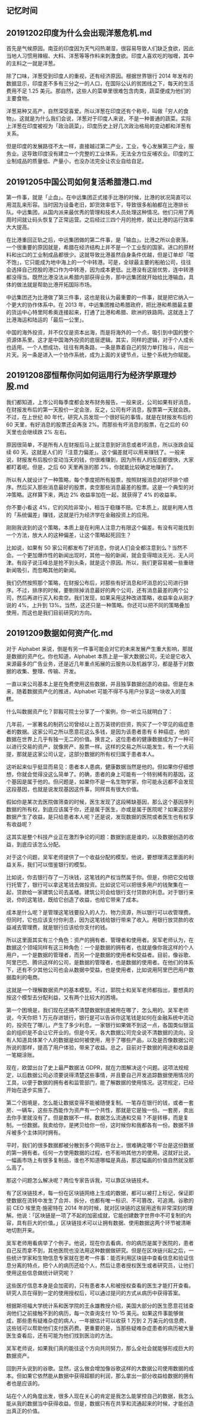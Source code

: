 ## 记忆时间

## 20191202印度为什么会出现洋葱危机.md

首先是气候原因。南亚的印度因为天气闷热潮湿，很容易导致人们缺乏食欲，因此当地人习惯用辣椒、大料、洋葱等等作料来刺激食欲。印度人喜欢吃的咖喱，其中的主料之一就是洋葱。

除了口味，洋葱受到印度人的重视，还有经济原因。根据世界银行 2014 年发布的数据显示，印度差不多有三分之一的人口，在国际公认的贫困线之下，每天的生活费用不足 1.25 美元。那自然，这些人的菜单里很难包含肉类，蔬菜便成为他们的主要食物。

洋葱易种又高产，自然深受喜爱。所以洋葱在印度还有个称号，叫做「穷人的食物」。这就是为什么我们会说，洋葱对于印度人来说，不是一种普通的蔬菜。实际上洋葱在印度被视为「政治蔬菜」，印度历史上好几次政治格局的变动都和洋葱有关系。

但是印度的发展路径不太一样，直接越过第二产业，工业，专心发展第三产业，服务业。这导致印度没有建立一个完整的工业体系，无法全方位反哺农业。印度的工业制成品的质量低、产量小，也没办法完全让农业自给自足。

## 20191205中国公司如何复活希腊港口.md

第一件事，就是「止血」。在中远集团正式接手比港的时候，比港的状况简直可以用混乱来形容。当时因为设备老旧，卸货效率低下，导致很多船舶都在比港排长队。中远集团，从国内派来最优秀的管理和技术人员处理这种情况。他们只用了两周时间就让码头恢复了正常运营。之后经过三四个月的抢修，就让比港的运行效率大大提高。

在比港重回正轨之后，中远集团做的第二件事，是「输血」。比港之所以会衰落，一个很重要的原因就是，希腊在经济结构上并不是一个工业型的国家。进口的原材料和出口的工业制成品都很少。这就导致比港虽然自身条件优越，但是订单却「喂不饱」，它只能成为地中海上的一个中转港。可是，全球最主要的船舶公司，往往会选择自己控股的港口作为中转港，因为成本更低。比港没有这层优势，连中转港都没得当。既然比港没法从希腊内部获得业务，那中远集团就开始给比港输血，具体的做法就是帮助比港开拓国际市场。

中远集团还为比港做了第三件事，这也是我认为最重要的一件事，就是把它纳入一个更大的协作体系中。在 2013 年，中远集团推动希腊政府，把比港和希腊最主要的货运中心特里阿希奥连接起来，打通了比港和希腊、欧洲的铁路网。这就连上了比港海运和陆运的「最后一公里」。

中国的海外投资，并不仅仅是资本出海，而是将海外的一个点，吸引到中国的整个资源体系里。这才是中国海外投资的底层逻辑。其实，同样的逻辑，对于个人成长也适用。一个人想成功，往往有两条路，一条是靠着自己的努力单打独斗，闯出一片天。另一条是进入一个协作系统，成为上面的关键节点，让整个系统为你赋能。

## 20191208邵恒帮你问如何运用行为经济学原理炒股.md

我们都知道，上市公司每季度都会发布财务报告。一般来说，公司如果有好消息，在财报发布后的第一天股价一定会涨，反之，公司有坏消息，股票第一天就会跌。不过，在上世纪 80 年代，研究人员发现一个很好玩的事情，就是在财报发布后的 60 天里，有好消息的股票还会再涨 2%。而那些有坏消息的股票，在之后的 60 天里也会继续跌 2% 左右。

原因很简单，不是所有人在财报后马上就注意到好消息或者坏消息，所以涨跌会延续 60 天。这就是人们的「注意力偏差」。这个偏差就可以用来赚钱了。一般来说，财报发布后股价变动当天的钱，你很难赚到，因为所有人的反应都很快，大家都盯着呢。但是，之后 60 天里再涨的那 2%，你就能比较确定地赚到了。

所以有人就设计了一种策略，每个季度把所有股票，按照财报消息的好坏排个顺序。然后买入那些消息最好的股票，卖空那些消息最差的股票。这是一个典型的对冲策略。这样算下来，两边 2% 收益率加在一起，就获得了 4% 的收益率。

你不要小看这 4%，它的风险非常小，相当于稳赚不赔。它本质上，就是利用人性的「系统偏差」赚钱，这就是行为经济学在金融投资上的应用。

刚刚我说到的这个策略，本质上是在利用人注意力有限这个偏差。有没有可能找到一个方法，放大人的这种偏差，让这个策略起死回生？

比如说，如果有 50 家公司都发布了好消息，你说人们会全都注意到么？当然不会。一个更加爆炸性的新闻出现时，其他一般的新闻，就会变得暗淡无光、无人问津。有段子说汪峰总是抢不到头条，就是这个原因。所以，我们更容易被一些重磅新闻吸引，而忽略其他的新闻。

我们仍然按照那个策略，在财报公布后，对那些有好消息和坏消息的公司进行排序。不过，排序的时候，要剔除掉消息最好的两个公司，还有消息最差的两个公司，然后再进行买入和卖空。我们发现，如果采用这种改进策略，收益率会从刚才说的 4%，上升到 13%。当然，这还只是一种策略。你还可以把不同的策略叠加使用，而这也是我们目前研究的方向。

## 20191209数据如何资产化.md

对于 Alphabet 来说，倒是有另一件事可能会对它的未来发展产生重大影响，那就是数据的资产化。你也知道，Alphabet 本质上是一家大数据公司，无论是它收入来源最多的广告业务，还是近几年重点拓展的云服务以及机器学习，都是基于对数据的收集、整理、传输、开发。

一直以来公司基本上是在免费使用这些数据，并且独享数据创造的收益。但是在未来，随着数据资产化的推进，Alphabet 可能不得不与用户分享这一块收入的蛋糕。

什么叫数据资产化？郭毅可院士分享了一个案例，你一听立马就明白了：

几年前，一家著名的制药公司曾经以上百万英镑的巨资，购买了一个罕见的癌症患者的数据。这家公司之所以愿意花这么多钱，是因为该患者患有 6 种癌症，他的数据在世界上几乎有独一无二的价值。换言之，这位患者的健康数据成为了一种可以进行交易的资产，就像房产、股票一样。这样的交易之所以能发生，有一个大前提，那就是这家公司认定，这部分数据的所有权归属于患者本人。

这听起来似乎挺显而易见：患者本人患病，健康数据当然是他的。但如果你仔细想想，你就会觉得没这么简单了。的确，患者的身上可能有一个特别稀有的基因，这个基因是属于他的。但问题是，如果你不是一名生物学家，你可能永远都不会发现这段基因，也就是说发现基因这件事，同样具有很大价值。

假如你是某次去医院做筛查的时候，医生发现了这段稀缺基因，那么这个基因序列数据的所有权，到底应该属于你，还是属于医生，亦或是属于医院呢？如果这部分数据产生了收益，是只给患者本人呢？还是说，发现数据的医院或者医生也有权享有收益呢？

这其实是整个科技产业正在激烈争论的问题：数据到底是谁的，以及数据创造的收益，到底应该怎么分配。

对于这个问题，吴军老师提供了一个收益分配的模型。他说，要想理清这里面的利益关系，我们可以借鉴银行的模型。

比如说，你去银行存了一万块钱，这笔钱的产权当然属于你。但是，你把它交给银行托管了，银行可以拿这笔钱去做投资。比如说它可以把很多用户的钱聚集在一起，贷款给一家建筑公司去盖楼。建筑公司会给银行支付贷款的利息。对于银行来说，你的这笔钱，既给它创造了收益，也给它带来了成本。

成本是什么呢？是管理这笔钱要投入的人力、物力资源，所以银行可以收管理费。但同时，它也应该支付你利息，因为这笔钱给银行带来了收入。用银行放贷款的收益减去管理费，就是银行应该给你支付的钱。

所以这里面其实有三个角色：资产的拥有者、管理者和使用者。吴军老师认为，在数据这个领域同样有这三种角色：一个是数据的拥有者，也就是像你我这样的个人用户，一个是数据的管理者，而另一个是数据的使用者和受益者。目前，像谷歌、阿里巴巴、腾讯这样的公司，是数据的管理者，也是数据的使用者。在他们的体系下，还有不少其他公司也会从数据中受益，也是使用者，比如说用阿里巴巴用户数据盈利的电商。

这就是一个理解数据资产的基本模型。不过，郭院士和吴军老师都指出，要想真的按这个模型去分配利益，又有两个比较大的困境。

第一个困境是，我们现在还搞不清楚数据到底被用在哪了，怎么用的。吴军老师说，今天你把 1 万元存进银行，银行是可以告诉你这笔钱是如何在金融系统中流动的，投资在了哪儿，产生了多少利息。一家银行如果做不到这一点，各国类似银监会的组织是不会让它开业的。但是今天，各大数据公司完全说不清数据的流向，没有人知道具体某个人的数据是如何被使用，用于了哪些产品，以及是否像数据公司所说的那样，提高了用户体验，带来了收益。总之，目前对于数据的用途和收益是一笔糊涂账。

现在，欧盟出台了史上最严数据法 GDPR，就在力图解决这个问题。这项法规规定，以后数据公司必须要说得清楚这些事情，并且要自己开发追踪数据使用情况的工具，以便于数据的拥有者和监管部门，能了解数据的使用情况。这项规定，已经开始在逐步实施了。

第二个困境是，怎么能让数据变得不能被随便复制。一笔存在银行的钱，或者一套房、一辆车，这些东西能作为资产有一个共性，那就是它是独一份。一套房，卖出去你手里就没有了。但是数据不一样。数据怎么流通和交易？不是转移，而是复制。一份数据，我卖给你，是拷贝给你一份，这时候你和我都各有一份。数据不排斥被多个主体同时拥有。

平时，我们的很多数据都被分散到多个网络平台上，很难确定哪个平台是这份数据的第一拥有者。任何一方使用数据的过程，也不影响其他方的使用。这就好比说，一幅画市场上有很多复制品，谁也不知道哪幅是真品，那这幅画的价值自然就没那么高了。

那这个问题怎么解决呢？两位专家告诉我，可以靠区块链技术。

有了区块链技术，每一份在区块链网络上生成的数据，都可以被打上标记，保证即使数据在流转中发生了合并、拆分，也都有唯一标识、不可篡改，可追溯。谷歌的前 CEO 埃里克·施密特在 2014 年的时候，就对区块链的这层用途有非常深刻的理解。他说：「区块链是一项了不起的加密成就，它能创建数字世界中不可复制的内容，具有巨大的价值。」区块链技术可以让拥有数据、使用数据这两个环节被清晰地切割开来。

吴军老师用看病举了个例子。他说，现在你去看病，你的病历是属于医院的，患者自己反而拿不到，其他医院也没法用这种数据做研究。但是在区块链兴起之后，一些统计学家和生物信息专家就在思考一件事：能否利用区块链中查看信息和验证信息分离的特点，把个人的病历还给个人，然后让患者授权医生或者研究员，让他们使用这些信息做统计研究呢？

这些医疗信息本身是会加密的，只有患者本人和被授权查看的医生才能打开查看。研究人员在得到一定的使用授权后，可以通过提问的方式从病历中获得答案。

根据斯坦福大学统计系和医学院的王永雄教授介绍，美国大部分的医生愿意花钱查询他们之前接触不到的病历，每一次查询支付 10-15 美元。如果这件事能够做成，那些患有疑难杂症的病人，一年据估计可以收获 1 万到 2 万美元的信息费，这些钱可以帮助他们支付医药费。更重要的是，当那些疑难杂症患者的病历被大量医生查看后，还有可能为他们找到医治的方法。

吴军老师说，如果我们真的能往这个方向共同努力，那么全社会就能够形成巨大的数据资产。

回到开头说到的谷歌。显然，这么做会增加像谷歌这样的大数据公司使用数据的成本。但如果它依然能从数据中获得超额的利润，那么拿出一部分收益给数据的拥有者也是应该的。

站在个人的角度出发，很多人现在关心的肯定是我怎么能掌控自己的数据，我怎么能从我的数据当中获得收益。但是，数据只有在共享和流通起来的时候，才能创造出真正的价值。









